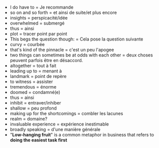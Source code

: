 - I do have to = Je recommande
- so on and so forth = et ainsi de suite/et plus encore
- insights = perspicacité/idée
- overwhelmed = submergé
- thus = ainsi
- plot = tracer point par point
- This begs the question though: = Cela pose la question suivante
- curvy = courbée
- that's kind of the pinnacle = c'est un peu l'apogee
- two things can sometimes be at odds with each other = deux choses peuvent parfois être en désaccord.
- altogether = tout à fait
- leading up to = menant à
- landmark = point de repère
- to witness = assister
- tremendous = énorme
- doomed = condamné(e)
- thus = ainsi
- inhibit = entraver/inhiber
- shallow = peu profond
- making up for the shortcomings = combler les lacunes
- realm = domaine?
- invaluable experience = expérience inestimable
- broadly speaking = d'une manière générale
- "**Low-hanging fruit**" is a common metaphor in business that refers to **doing the easiest task first**